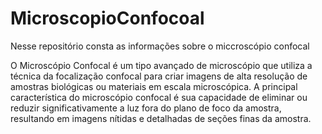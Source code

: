 # MicroscopioConfocoal
Nesse repositório consta as informações sobre o miccroscópio confocal

O Microscópio Confocal é um tipo avançado de microscópio que utiliza a técnica da focalização confocal para criar 
imagens de alta resolução de amostras biológicas ou materiais em escala microscópica. 
A principal característica do microscópio confocal é sua capacidade de eliminar ou reduzir 
significativamente a luz fora do plano de foco da amostra, resultando em imagens nítidas e detalhadas de seções finas da amostra.
